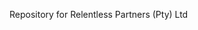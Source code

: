Repository for Relentless Partners (Pty) Ltd

<!---
JonBackupRepos/JonBackupRepos is a ✨ special ✨ repository because its `README.md` (this file) appears on your GitHub profile.
You can click the Preview link to take a look at your changes.
--->
